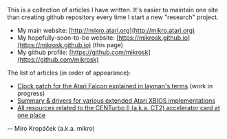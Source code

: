This is a collection of articles I have written. It's easier to maintain one site than creating github repository every time I start a new "research" project.

- My main website: [http://mikro.atari.org](http://mikro.atari.org)
- My hopefully-soon-to-be website: [https://mikrosk.github.io](https://mikrosk.github.io) (this page)
- My github profile: [https://github.com/mikrosk](https://github.com/mikrosk)

The list of articles (in order of appearance):

- [Clock patch for the Atari Falcon explained in layman's terms](clockpatch/index.md) (work in progress)
- [Summary & drivers for various extended Atari XBIOS implementations](xbios/index.md)
- [All resources related to the CENTurbo II (a.k.a. CT2) accelerator card at one place](ct2/index.md)

-- Miro Kropáček (a.k.a. mikro)
